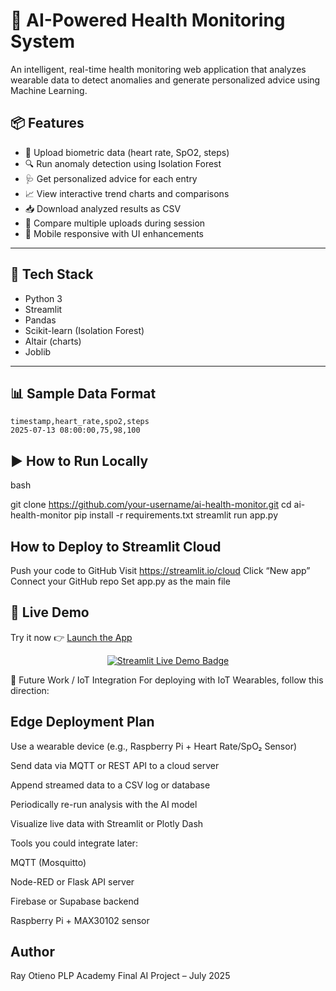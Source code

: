 # 💓 AI-Powered Health Monitoring System

An intelligent, real-time health monitoring web application that analyzes wearable data to detect anomalies and generate personalized advice using Machine Learning.

## 📦 Features

- 📂 Upload biometric data (heart rate, SpO2, steps)
- 🔍 Run anomaly detection using Isolation Forest
- 🩺 Get personalized advice for each entry
- 📈 View interactive trend charts and comparisons
- 📥 Download analyzed results as CSV
- 🔁 Compare multiple uploads during session
- 📱 Mobile responsive with UI enhancements

---

## 🧠 Tech Stack

- Python 3
- Streamlit
- Pandas
- Scikit-learn (Isolation Forest)
- Altair (charts)
- Joblib

---

## 📊 Sample Data Format

```csv
timestamp,heart_rate,spo2,steps
2025-07-13 08:00:00,75,98,100
```

## ▶️ How to Run Locally
bash

git clone https://github.com/your-username/ai-health-monitor.git
cd ai-health-monitor
pip install -r requirements.txt
streamlit run app.py

## How to Deploy to Streamlit Cloud
Push your code to GitHub
Visit https://streamlit.io/cloud
Click “New app”
Connect your GitHub repo
Set app.py as the main file

## 🚀 Live Demo

Try it now 👉 [Launch the App](https://ai-health-monitor-xqveoprirsdwr3mlrktvkm.streamlit.app)

<p align="center">
  <a href="https://ai-health-monitor-xqveoprirsdwr3mlrktvkm.streamlit.app" target="_blank">
    <img src="https://img.shields.io/badge/Launch%20App-Streamlit-blue?style=for-the-badge&logo=streamlit" alt="Streamlit Live Demo Badge"/>
  </a>
</p>


🧩 Future Work / IoT Integration
For deploying with IoT Wearables, follow this direction:

## Edge Deployment Plan
Use a wearable device (e.g., Raspberry Pi + Heart Rate/SpO₂ Sensor)

Send data via MQTT or REST API to a cloud server

Append streamed data to a CSV log or database

Periodically re-run analysis with the AI model

Visualize live data with Streamlit or Plotly Dash

 Tools you could integrate later:

MQTT (Mosquitto)

Node-RED or Flask API server

Firebase or Supabase backend

Raspberry Pi + MAX30102 sensor

## Author
Ray Otieno
PLP Academy Final AI Project – July 2025
